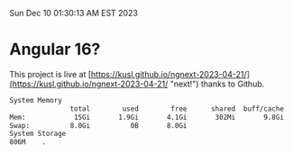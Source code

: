 Sun Dec 10 01:30:13 AM EST 2023

# Angular 16?


This project is live at [https://kusl.github.io/ngnext-2023-04-21/](https://kusl.github.io/ngnext-2023-04-21/ "next!") thanks to Github.

```bash
System Memory
               total        used        free      shared  buff/cache   available
Mem:            15Gi       1.9Gi       4.1Gi       302Mi       9.8Gi        13Gi
Swap:          8.0Gi          0B       8.0Gi
System Storage
806M	.
